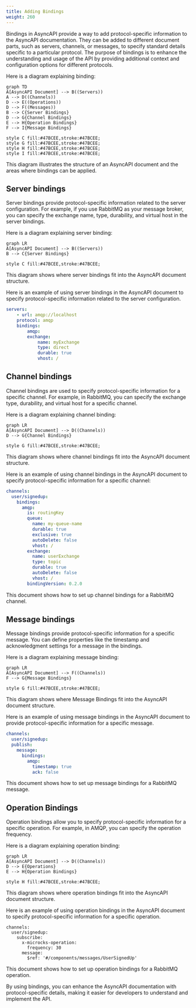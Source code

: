 ```yaml
---
title: Adding Bindings
weight: 260
---
```


Bindings in AsyncAPI provide a way to add protocol-specific information to the AsyncAPI documentation. They can be added to different document parts, such as servers, channels, or messages, to specify standard details specific to a particular protocol. The purpose of bindings is to enhance the understanding and usage of the API by providing additional context and configuration options for different protocols.

Here is a diagram explaining binding:

```mermaid
graph TD
A[AsyncAPI Document] --> B((Servers))
A --> D((Channels))
D --> E((Operations))
D --> F((Messages))
B --> C{Server Bindings}
D --> G{Channel Bindings}
E --> H{Operation Bindings}
F --> I{Message Bindings}

style C fill:#47BCEE,stroke:#47BCEE;
style G fill:#47BCEE,stroke:#47BCEE;
style H fill:#47BCEE,stroke:#47BCEE;
style I fill:#47BCEE,stroke:#47BCEE;
```

This diagram illustrates the structure of an AsyncAPI document and the areas where bindings can be applied.

## Server bindings

Server bindings provide protocol-specific information related to the server configuration. For example, if you use RabbitMQ as your message broker, you can specify the exchange name, type, durability, and virtual host in the server bindings.

Here is a diagram explaining server binding:

```mermaid
graph LR
A[AsyncAPI Document] --> B((Servers))
B --> C{Server Bindings}

style C fill:#47BCEE,stroke:#47BCEE;
```

This diagram shows where server bindings fit into the AsyncAPI document structure.

Here is an example of using server bindings in the AsyncAPI document to specify protocol-specific information related to the server configuration.

```yml
servers:
    - url: amqp://localhost
    protocol: amqp
    bindings:
        amqp:
        exchange:
            name: myExchange
            type: direct
            durable: true
            vhost: /
```

## Channel bindings

Channel bindings are used to specify protocol-specific information for a specific channel. For example, in RabbitMQ, you can specify the exchange type, durability, and virtual host for a specific channel.

Here is a diagram explaining channel binding:

```mermaid
graph LR
A[AsyncAPI Document] --> D((Channels))
D --> G{Channel Bindings}

style G fill:#47BCEE,stroke:#47BCEE;
```

This diagram shows where channel bindings fit into the AsyncAPI document structure.

Here is an example of using channel bindings in the AsyncAPI document to specify protocol-specific information for a specific channel:

```yml
channels:
  user/signedup:
    bindings:
      amqp:
        is: routingKey
        queue:
          name: my-queue-name
          durable: true
          exclusive: true
          autoDelete: false
          vhost: /
        exchange:
          name: userExchange
          type: topic
          durable: true
          autoDelete: false
          vhost: /
        bindingVersion: 0.2.0
```

This document shows how to set up channel bindings for a RabbitMQ channel.

## Message bindings

Message bindings provide protocol-specific information for a specific message. You can define properties like the timestamp and acknowledgment settings for a message in the bindings.

Here is a diagram explaining message binding:

```mermaid
graph LR
A[AsyncAPI Document] --> F((Channels))
F --> G{Message Bindings}

style G fill:#47BCEE,stroke:#47BCEE;
```

This diagram shows where Message Bindings fit into the AsyncAPI document structure.

Here is an example of using message bindings in the AsyncAPI document to provide protocol-specific information for a specific message.

```yml
channels:
  user/signedup:
  publish:
    message:
      bindings:
        amqp:
          timestamp: true
          ack: false
```

This document shows how to set up message bindings for a RabbitMQ message.

## Operation Bindings

Operation bindings allow you to specify protocol-specific information for a specific operation. For example, in AMQP, you can specify the operation frequency.

Here is a diagram explaining operation binding:

```mermaid
graph LR
A[AsyncAPI Document] --> D((Channels))
D --> E{Operations}
E --> H{Operation Bindings}

style H fill:#47BCEE,stroke:#47BCEE;
```

This diagram shows where operation bindings fit into the AsyncAPI document structure.

Here is an example of using operation bindings in the AsyncAPI document to specify protocol-specific information for a specific operation.

```mermaid
channels:
  user/signedup:
    subscribe:
      x-microcks-operation:
        frequency: 30
      message:
        $ref: '#/components/messages/UserSignedUp'
```

This document shows how to set up operation bindings for a RabbitMQ operation.

By using bindings, you can enhance the AsyncAPI documentation with protocol-specific details, making it easier for developers to understand and implement the API.
